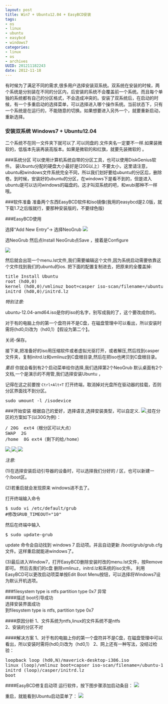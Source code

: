 ```yaml
---
layout: post
title: Win7 + Ubuntu12.04 + EasyBCD安装
tags: 
- os
- linux
- ubuntu
- easybcd
- windows7
categories:
- linux
- os
- archives
UUID: 201211182243
date: 2012-11-18
---
```


有时候为了满足不同的需求,很多用户选择安装双系统。双系统在安装的时候，两个系统是分别装在不同的分区内，后安装的系统不会覆盖前一个系统。而且每个单独的系统都有自己的分区格式，不会造成冲突的。安装了双系统后，在启动的时候，有一个多重启动的选择菜单，可以选择进入哪个操作系统。当前状态下，只有一个系统是在运行的，不能随意的切换。如果想要进入另外一个，就要重新启动，重新选择。

### 安装双系统 Windows7 + Ubuntu12.04
二个系统不在同一文件夹下就可以了.可以同盘的.文件夹名一定要不一样.如果装微软的，低版本先装再装高版本。如果是微软的和红旗，就要先装微软的 。

###系统分区
可以使用计算机系统自带的分区工具，也可以使用DiskGenius软件。
装Ubuntu分配的硬盘大小最好是(20G以上）不要太小，这里请注意，ubuntu和windows文件系统完全不同，所以我们划好要给ubuntu的分区后，删除卷。到时候，安装好的ubuntu的分区，在windows下是看不到的，但是进入ubuntu是可以访问windows的磁盘的。这才叫双系统的吧，和wubi那种不一样哦。

###软件准备
准备两个东西EasyBCD软件和iso镜像(我用的easybcd是2.0版，就下载1.7之后版就行，要那种安装版的，不要绿色版)

###EasyBCD使用

选择“Add New Entry”-> 选择NeoGrub
<a href="{{site.aliyun_oss}}/assets/images/os/EasyBCD-GRUB.jpg"  rel="prettyPhoto[{{page.UUID}}]">
<img src="{{site.aliyun_oss}}/assets/images/os/EasyBCD-GRUB.jpg"></img>
</a>
<p>
选NeoGrub 然后点Install NeoGrub点Save ，接着是Configure
</p>
<a href="{{site.aliyun_oss}}/assets/images/os/easybcd-2.jpg"  rel="prettyPhoto[{{page.UUID}}]">
<img src="{{site.aliyun_oss}}/assets/images/os/easybcd-2.jpg"></img>
</a>
<p>
然后就会出现一个menu.lst文件,我们需要编辑这个文件,因为系统启动需要依靠这个文件找到我们的ubuntu的ios.
把下面的配置复制进去，把原来的全覆盖掉:
</p>
<pre>
title Install Ubuntu
root (hd0,0)
kernel (hd0,0)/vmlinuz boot=casper iso-scan/filename=/ubuntu-12.04-amd64.iso ro quiet splash locale=zh_CN.UTF-8
initrd (hd0,0)/initrd.lz
</pre>

*特别注意:*

ubuntu-12.04-amd64.iso是你的iso的名字，别写成我的了，这个要改成你的。

对于有的电脑上你的第一个盘符并不是C盘，在磁盘管理中可以看出，所以安装时需将(hd0,0)改为（hd0,1）【假设为第二个】。

关闭-保存。

接下来,把准备好的iso用压缩软件或者虚拟光驱打开，或者解压,然后找到casper文件夹，复制initrd.lz和vmlinuz到C盘根目录,然后在把iso也拷贝到C盘根目录。

*重启*
你就会看到有2个启动菜单给你选择,我们选择第2个NeoGrub
默认桌面有2个文档,一个是演示的不用管,我们选择安装Ubuntu ，

记得在这之前要按 `Ctrl+Alt+T`  打开终端，取消掉对光盘所在驱动器的挂载，否则分区界面找不到分区。
<pre id="bash">
sudo umount -l /isodevice
</pre>

###开始安装
根据自己的爱好，选择语言,选择安装类型，可以自定义.
<a href="{{site.aliyun_oss}}/assets/images/os/ubuntu-install.jpg"  rel="prettyPhoto[{{page.UUID}}]">
<img src="{{site.aliyun_oss}}/assets/images/os/ubuntu-install.jpg"></img>
</a>
挂在分区的方案如下(以30G为例)：
<pre id="wiki">
/ 20G  ext4（根分区可以大点）
SWAP  2G
/home  8G ext4（剩下的给/home）
</pre>
<a href="{{site.aliyun_oss}}/assets/images/os/ubuntu-install-1.jpg"  rel="prettyPhoto[{{page.UUID}}]">
<img src="{{site.aliyun_oss}}/assets/images/os/ubuntu-install-1.jpg"></img>
</a>
<a href="{{site.aliyun_oss}}/assets/images/os/ubuntu-install-2.jpg"  rel="prettyPhoto[{{page.UUID}}]">
<img src="{{site.aliyun_oss}}/assets/images/os/ubuntu-install-2.jpg"></img>
</a>
<a href="{{site.aliyun_oss}}/assets/images/os/ubuntu-install-3.jpg"  rel="prettyPhoto[{{page.UUID}}]">
<img src="{{site.aliyun_oss}}/assets/images/os/ubuntu-install-3.jpg"></img>
</a>

*注意:*
<p>
(1)在选择安装启动引导器的设备时，可以选择我们分好的 / 区，也可以新建一个/boot区。
</p>
<p>
(2)若重启就会发现原来 windows进不去了。
</p>

打开终端输入命令
<pre id="bash">
$ sudo vi /etc/default/grub
#修改GRUB_TIMEOUT="10"
</pre>
然后在终端中输入
<pre id="bash">
$ sudo update-grub
</pre>
update 命令会自动找到 windows 7 启动项。并且自动更新 /boot/grub/grub.cfg 文件。这样重启就能进windows了。
<p>
(3)最后进入Window7，打开EasyBCD删除安装时改的menu.lst文件，按Remove即可。
然后去我们的c盘 删除vmlinuz，initrd.lz和系统的iso文件。
利用EasyBCD可以更改启动项菜单按Edit Boot Menu按钮，可以选择将Windows7设为默认开机选项。
</p>

###filesystem type is ntfs partition type 0x7 异常<br>
####描述
boot引导成功<br>
选择安装界面成功<br>
到filesystem type is ntfs, partition type 0x7<br>

####原因分析
1、文件系统为ntfs,linux的文件系统不是ntfs<br>
2、安装的分区不对

####解决方案
1、对于有的电脑上你的第一个盘符并不是C盘，在磁盘管理中可以看出，所以安装时需将(hd0,0)改为（hd0,1）
2、网上还有一种写法，没经过检验：
<pre>
loopback loop (hd0,N)/maverick-desktop-i386.iso
linux (loop)/vmlinuz boot=capser iso-scan/filename=/ubuntu-12.04-amd64.iso noprompt
initrd (loop)/casper/initrd.lz
boot
</pre>

####EasyBCD修复启动项
运行软件，按下图步骤添加启动条目：
<a href="{{site.aliyun_oss}}/assets/images/linux/easybcd.gif"  rel="prettyPhoto[{{page.UUID}}]">
 <img src="{{site.aliyun_oss}}/assets/images/linux/easybcd.gif"></img>
</a>

重启，就能看到Ubuntu启动菜单了：
<a href="{{site.aliyun_oss}}/assets/images/linux/easybcd-2.gif"  rel="prettyPhoto[{{page.UUID}}]">
 <img src="{{site.aliyun_oss}}/assets/images/linux/easybcd-2.gif"></img>
</a>